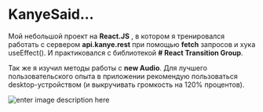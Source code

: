
 #  **KanyeSaid...**

Мой небольшой проект на **React.JS** , в котором я тренировался работать с сервером  **api.kanye.rest** при помощью **fetch** запросов и хука useEffect(). И практиковался с библиотекой **# React Transition Group**.

Так же я изучил методы работы с **new Audio**. Для лучшего пользовательского опыта в приложении  рекомендую пользоваться desktop-устройством (и выкручивать громкость на 120% процентов).

![enter image description here](https://s5.gifyu.com/images/ezgif.com-gif-maker779297be529f235a.gif)
